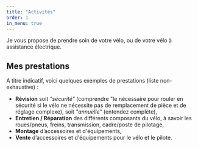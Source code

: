 ```yaml
---
title: "Activités"
order: 1
in_menu: true
---
```

Je vous propose de prendre soin de votre vélo, ou de votre vélo à assistance électrique.

## Mes prestations

A titre indicatif, voici quelques exemples de prestations (liste non-exhaustive) :

- **Révision** soit _"sécurité"_ (comprendre "le nécessaire pour rouler en sécurité si le vélo ne nécessite pas de remplacement de pièce et de réglage complexe), soit _"annuelle"_ (entendez complète),
- **Entretien / Réparation** des différents composants du vélo, à savoir les roues/pneus, freins, transmission, cadre/poste de pilotage,
- **Montage** d’accessoires et d'équipements,
- **Vente** d’accessoires et d'équipements pour le vélo et le pilote. 
